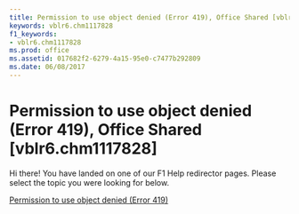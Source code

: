 ```yaml
---
title: Permission to use object denied (Error 419), Office Shared [vblr6.chm1117828]
keywords: vblr6.chm1117828
f1_keywords:
- vblr6.chm1117828
ms.prod: office
ms.assetid: 017682f2-6279-4a15-95e0-c7477b292809
ms.date: 06/08/2017
---
```



# Permission to use object denied (Error 419), Office Shared [vblr6.chm1117828]

Hi there! You have landed on one of our F1 Help redirector pages. Please select the topic you were looking for below.

[Permission to use object denied (Error 419)](http://msdn.microsoft.com/library/25e56ea6-7214-278b-6547-7fb771b6309c%28Office.15%29.aspx)

